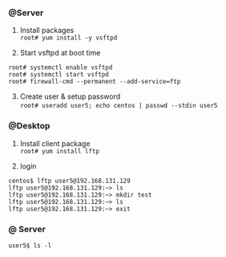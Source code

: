 ### @Server

1. Install packages  
```root# yum install -y vsftpd```  

2. Start vsftpd at boot time  
```
root# systemctl enable vsftpd
root# systemctl start vsftpd
root# firewall-cmd --permanent --add-service=ftp
```

3. Create user & setup password  
```root# useradd user5; echo centos | passwd --stdin user5```

### @Desktop

1. Install client package  
```root# yum install lftp```  

2. login

```
centos$ lftp user5@192.168.131.129
lftp user5@192.168.131.129:~> ls
lftp user5@192.168.131.129:~> mkdir test
lftp user5@192.168.131.129:~> ls
lftp user5@192.168.131.129:~> exit
```

### @ Server
```user5$ ls -l```
